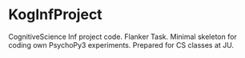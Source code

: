# KogInfProject
CognitiveScience Inf project code. Flanker Task.
Minimal skeleton for coding own PsychoPy3 experiments. Prepared for CS classes at JU. 
